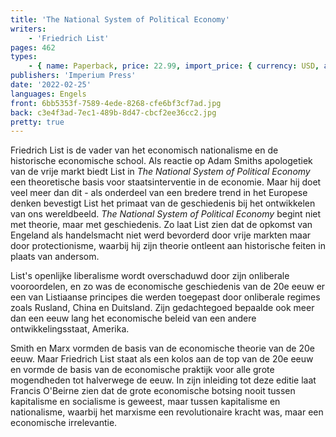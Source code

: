 ```yaml
---
title: 'The National System of Political Economy'
writers:
    - 'Friedrich List'
pages: 462
types:
    - { name: Paperback, price: 22.99, import_price: { currency: USD, amount: 20.4 }, isbn: 978-1-922602-35-0, size: { height: '216', width: '140', depth: '27' } }
publishers: 'Imperium Press'
date: '2022-02-25'
languages: Engels
front: 6bb5353f-7589-4ede-8268-cfe6bf3cf7ad.jpg
back: c3e4f3ad-7ec1-489b-8d47-cbcf2ee36cc2.jpg
pretty: true
---
```


Friedrich List is de vader van het economisch nationalisme en de historische economische school. Als reactie op Adam Smiths apologetiek van de vrije markt biedt List in *The National System of Political Economy* een theoretische basis voor staatsinterventie in de economie. Maar hij doet veel meer dan dit - als onderdeel van een bredere trend in het Europese denken bevestigt List het primaat van de geschiedenis bij het ontwikkelen van ons wereldbeeld. *The National System of Political Economy* begint niet met theorie, maar met geschiedenis. Zo laat List zien dat de opkomst van Engeland als handelsmacht niet werd bevorderd door vrije markten maar door protectionisme, waarbij hij zijn theorie ontleent aan historische feiten in plaats van andersom.

List's openlijke liberalisme wordt overschaduwd door zijn onliberale vooroordelen, en zo was de economische geschiedenis van de 20e eeuw er een van Listiaanse principes die werden toegepast door onliberale regimes zoals Rusland, China en Duitsland. Zijn gedachtegoed bepaalde ook meer dan een eeuw lang het economische beleid van een andere ontwikkelingsstaat, Amerika.

Smith en Marx vormden de basis van de economische theorie van de 20e eeuw. Maar Friedrich List staat als een kolos aan de top van de 20e eeuw en vormde de basis van de economische praktijk voor alle grote mogendheden tot halverwege de eeuw. In zijn inleiding tot deze editie laat Francis O'Beirne zien dat de grote economische botsing nooit tussen kapitalisme en socialisme is geweest, maar tussen kapitalisme en nationalisme, waarbij het marxisme een revolutionaire kracht was, maar een economische irrelevantie.
